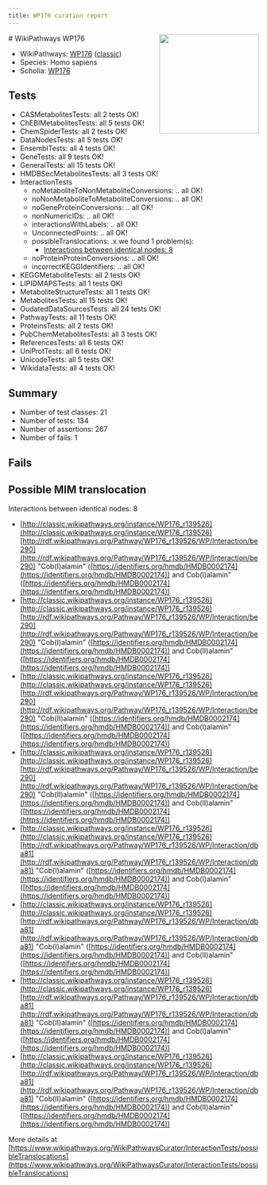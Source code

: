 ```yaml
---
title: WP176 curation report
---
```


<img style="float: right; width: 200px" src="https://upload.wikimedia.org/wikipedia/commons/thumb/8/83/Wplogo_with_text_500.png/640px-Wplogo_with_text_500.png" />
# WikiPathways WP176

* WikiPathways: [WP176](https://wikipathways.org/pathways/WP176) ([classic](https://classic.wikipathways.org/instance/WP176))
* Species: Homo sapiens
* Scholia: [WP176](https://scholia.toolforge.org/wikipathways/WP176)
## Tests
* CASMetabolitesTests: all 2 tests OK!
* ChEBIMetabolitesTests: all 5 tests OK!
* ChemSpiderTests: all 2 tests OK!
* DataNodesTests: all 5 tests OK!
* EnsemblTests: all 4 tests OK!
* GeneTests: all 9 tests OK!
* GeneralTests: all 15 tests OK!
* HMDBSecMetabolitesTests: all 3 tests OK!
* InteractionTests
    * noMetaboliteToNonMetaboliteConversions: .. all OK!
    * noNonMetaboliteToMetaboliteConversions: .. all OK!
    * noGeneProteinConversions: .. all OK!
    * nonNumericIDs: .. all OK!
    * interactionsWithLabels: .. all OK!
    * UnconnectedPoints: .. all OK!
    * possibleTranslocations: .x we found 1 problem(s):
        * [Interactions between identical nodes: 8](#1c11820d)
    * noProteinProteinConversions: .. all OK!
    * incorrectKEGGIdentifiers: .. all OK!
* KEGGMetaboliteTests: all 2 tests OK!
* LIPIDMAPSTests: all 1 tests OK!
* MetaboliteStructureTests: all 1 tests OK!
* MetabolitesTests: all 15 tests OK!
* OudatedDataSourcesTests: all 24 tests OK!
* PathwayTests: all 11 tests OK!
* ProteinsTests: all 2 tests OK!
* PubChemMetabolitesTests: all 3 tests OK!
* ReferencesTests: all 6 tests OK!
* UniProtTests: all 6 tests OK!
* UnicodeTests: all 5 tests OK!
* WikidataTests: all 4 tests OK!


## Summary

* Number of test classes: 21
* Number of tests: 134
* Number of assertions: 267
* Number of fails: 1

## Fails

<a name="1c11820d" />

## Possible MIM translocation

Interactions between identical nodes: 8

* [http://classic.wikipathways.org/instance/WP176_r139526](http://classic.wikipathways.org/instance/WP176_r139526) [http://rdf.wikipathways.org/Pathway/WP176_r139526/WP/Interaction/be290](http://rdf.wikipathways.org/Pathway/WP176_r139526/WP/Interaction/be290) "Cob(I)alamin" ([https://identifiers.org/hmdb/HMDB0002174](https://identifiers.org/hmdb/HMDB0002174)) and 
Cob(I)alamin" ([https://identifiers.org/hmdb/HMDB0002174](https://identifiers.org/hmdb/HMDB0002174))
* [http://classic.wikipathways.org/instance/WP176_r139526](http://classic.wikipathways.org/instance/WP176_r139526) [http://rdf.wikipathways.org/Pathway/WP176_r139526/WP/Interaction/be290](http://rdf.wikipathways.org/Pathway/WP176_r139526/WP/Interaction/be290) "Cob(I)alamin" ([https://identifiers.org/hmdb/HMDB0002174](https://identifiers.org/hmdb/HMDB0002174)) and 
Cob(II)alamin" ([https://identifiers.org/hmdb/HMDB0002174](https://identifiers.org/hmdb/HMDB0002174))
* [http://classic.wikipathways.org/instance/WP176_r139526](http://classic.wikipathways.org/instance/WP176_r139526) [http://rdf.wikipathways.org/Pathway/WP176_r139526/WP/Interaction/be290](http://rdf.wikipathways.org/Pathway/WP176_r139526/WP/Interaction/be290) "Cob(II)alamin" ([https://identifiers.org/hmdb/HMDB0002174](https://identifiers.org/hmdb/HMDB0002174)) and 
Cob(I)alamin" ([https://identifiers.org/hmdb/HMDB0002174](https://identifiers.org/hmdb/HMDB0002174))
* [http://classic.wikipathways.org/instance/WP176_r139526](http://classic.wikipathways.org/instance/WP176_r139526) [http://rdf.wikipathways.org/Pathway/WP176_r139526/WP/Interaction/be290](http://rdf.wikipathways.org/Pathway/WP176_r139526/WP/Interaction/be290) "Cob(II)alamin" ([https://identifiers.org/hmdb/HMDB0002174](https://identifiers.org/hmdb/HMDB0002174)) and 
Cob(II)alamin" ([https://identifiers.org/hmdb/HMDB0002174](https://identifiers.org/hmdb/HMDB0002174))
* [http://classic.wikipathways.org/instance/WP176_r139526](http://classic.wikipathways.org/instance/WP176_r139526) [http://rdf.wikipathways.org/Pathway/WP176_r139526/WP/Interaction/dba81](http://rdf.wikipathways.org/Pathway/WP176_r139526/WP/Interaction/dba81) "Cob(I)alamin" ([https://identifiers.org/hmdb/HMDB0002174](https://identifiers.org/hmdb/HMDB0002174)) and 
Cob(I)alamin" ([https://identifiers.org/hmdb/HMDB0002174](https://identifiers.org/hmdb/HMDB0002174))
* [http://classic.wikipathways.org/instance/WP176_r139526](http://classic.wikipathways.org/instance/WP176_r139526) [http://rdf.wikipathways.org/Pathway/WP176_r139526/WP/Interaction/dba81](http://rdf.wikipathways.org/Pathway/WP176_r139526/WP/Interaction/dba81) "Cob(I)alamin" ([https://identifiers.org/hmdb/HMDB0002174](https://identifiers.org/hmdb/HMDB0002174)) and 
Cob(II)alamin" ([https://identifiers.org/hmdb/HMDB0002174](https://identifiers.org/hmdb/HMDB0002174))
* [http://classic.wikipathways.org/instance/WP176_r139526](http://classic.wikipathways.org/instance/WP176_r139526) [http://rdf.wikipathways.org/Pathway/WP176_r139526/WP/Interaction/dba81](http://rdf.wikipathways.org/Pathway/WP176_r139526/WP/Interaction/dba81) "Cob(II)alamin" ([https://identifiers.org/hmdb/HMDB0002174](https://identifiers.org/hmdb/HMDB0002174)) and 
Cob(I)alamin" ([https://identifiers.org/hmdb/HMDB0002174](https://identifiers.org/hmdb/HMDB0002174))
* [http://classic.wikipathways.org/instance/WP176_r139526](http://classic.wikipathways.org/instance/WP176_r139526) [http://rdf.wikipathways.org/Pathway/WP176_r139526/WP/Interaction/dba81](http://rdf.wikipathways.org/Pathway/WP176_r139526/WP/Interaction/dba81) "Cob(II)alamin" ([https://identifiers.org/hmdb/HMDB0002174](https://identifiers.org/hmdb/HMDB0002174)) and 
Cob(II)alamin" ([https://identifiers.org/hmdb/HMDB0002174](https://identifiers.org/hmdb/HMDB0002174))


More details at [https://www.wikipathways.org/WikiPathwaysCurator/InteractionTests/possibleTranslocations](https://www.wikipathways.org/WikiPathwaysCurator/InteractionTests/possibleTranslocations)

